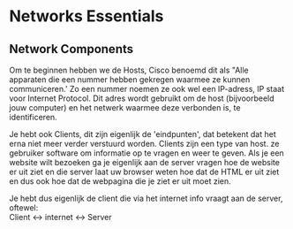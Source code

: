 # Networks Essentials

## Network Components


Om te beginnen hebben we de Hosts, Cisco benoemd dit als "Alle apparaten die een nummer hebben gekregen waarmee ze
kunnen communiceren.' Zo een nummer noemen ze ook wel een IP-adress, IP staat voor Internet Protocol. Dit adres wordt
gebruikt om de host (bijvoorbeeld jouw computer) en het netwerk waarmee deze verbonden is, te identificeren.

Je hebt ook Clients, dit zijn eigenlijk de 'eindpunten', dat betekent dat het erna niet meer verder verstuurd worden.
Clients zijn een type van host. ze gebruiker software om informatie op te vragen en weer te geven. Als je een website
wilt bezoeken ga je eigenlijk aan de server vragen hoe de website er uit ziet en die server laat uw browser weten hoe
dat de HTML er uit ziet en dus ook hoe dat de webpagina die je ziet er uit moet zien. 

Je hebt dus eigenlijk de client die via het internet info vraagt aan de server, oftewel: </br>
Client ↔ internet ↔ Server

